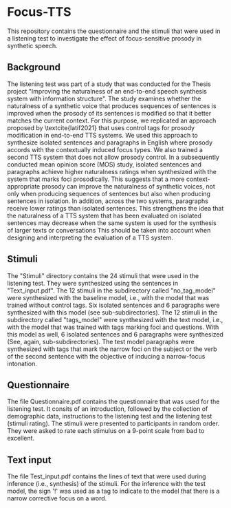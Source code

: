# Focus-TTS

This repository contains the questionnaire and the stimuli that were used in a listening test to investigate the effect of focus-sensitive prosody in synthetic speech. 

## Background
The listening test was part of a study that was conducted for the Thesis project "Improving the naturalness of an end-to-end speech synthesis system with information structure". The study examines whether the naturalness of a synthetic voice that produces sequences of sentences is improved when the prosody of its sentences is modified so that it better matches the current context. For this purpose, we replicated an approach proposed by \textcite{latif2021} that uses control tags for prosody modification in end-to-end TTS systems. We used this approach to synthesize isolated sentences and paragraphs in English where prosody accords with the contextually induced focus types. We also trained a second TTS system that does not allow prosody control. In a subsequently conducted mean opinion score (MOS) study, isolated sentences and paragraphs achieve higher naturalness ratings when synthesized with the system that marks foci prosodically. This suggests that a more context-appropriate prosody can improve the naturalness of synthetic voices, not only when producing sequences of sentences but also when producing sentences in isolation. In addition, across the two systems, paragraphs receive lower ratings than isolated sentences. This strengthens the idea that the naturalness of a TTS system that has been evaluated on isolated sentences may decrease when the same system is used for the synthesis of larger texts or conversations This should be taken into account when designing and interpreting the evaluation of a TTS system.

## Stimuli
The "Stimuli" directory contains the 24 stimuli that were used in the listening test. They were synthesized using the sentences in "Text_input.pdf". The 12 stimuli in the subdirectory called "no_tag_model" were synthesized with the baseline model, i.e., with the model that was trained without control tags. Six isolated sentences and 6 paragraphs were synthesized with this model (see sub-subdirectories). The 12 stimuli in the subdirectory called "tags_model" were synthesized with the text model, i.e., with the model that was trained with tags marking foci and questions. With this model as well, 6 isolated sentences and 6 paragraphs were synthesized (See, again, sub-subdirectories). The test model paragraphs were synthesized with tags that mark the narrow foci on the subject or the verb of the second sentence with the objective of inducing a narrow-focus intonation.

## Questionnaire
The file Questionnaire.pdf contains the questionnaire that was used for the listening test. It consits of an introduction, followed by the collection of demographic data, instructions to the listening test and the listening test (stimuli rating). The stimuli were presented to participants in random order. They were asked to rate each stimulus on a 9-point scale from bad to excellent.

## Text input
The file Test_input.pdf contains the lines of text that were used during inference (i.e., synthesis) of the stimuli. For the inference with the test model, the sign '!' was used as a tag to indicate to the model that there is a narrow corrective focus on a word. 
